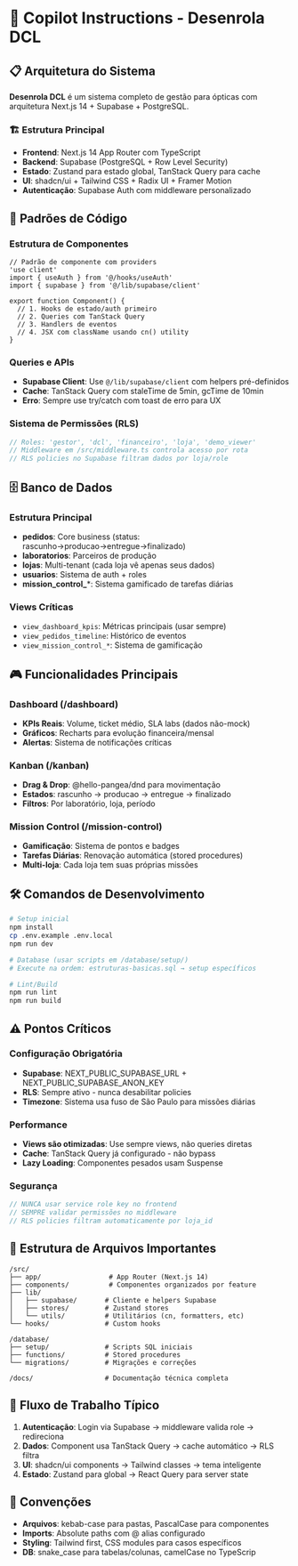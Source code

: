 # 🎯 Copilot Instructions - Desenrola DCL

## 📋 Arquitetura do Sistema

**Desenrola DCL** é um sistema completo de gestão para ópticas com arquitetura Next.js 14 + Supabase + PostgreSQL.

### 🏗️ Estrutura Principal
- **Frontend**: Next.js 14 App Router com TypeScript
- **Backend**: Supabase (PostgreSQL + Row Level Security)
- **Estado**: Zustand para estado global, TanStack Query para cache
- **UI**: shadcn/ui + Tailwind CSS + Radix UI + Framer Motion
- **Autenticação**: Supabase Auth com middleware personalizado

## 🎨 Padrões de Código

### Estrutura de Componentes
```tsx
// Padrão de componente com providers
'use client'
import { useAuth } from '@/hooks/useAuth'
import { supabase } from '@/lib/supabase/client'

export function Component() {
  // 1. Hooks de estado/auth primeiro
  // 2. Queries com TanStack Query
  // 3. Handlers de eventos
  // 4. JSX com className usando cn() utility
}
```

### Queries e APIs
- **Supabase Client**: Use `@/lib/supabase/client` com helpers pré-definidos
- **Cache**: TanStack Query com staleTime de 5min, gcTime de 10min
- **Erro**: Sempre use try/catch com toast de erro para UX

### Sistema de Permissões (RLS)
```typescript
// Roles: 'gestor', 'dcl', 'financeiro', 'loja', 'demo_viewer'
// Middleware em /src/middleware.ts controla acesso por rota
// RLS policies no Supabase filtram dados por loja/role
```

## 🗄️ Banco de Dados

### Estrutura Principal
- **pedidos**: Core business (status: rascunho→producao→entregue→finalizado)
- **laboratorios**: Parceiros de produção
- **lojas**: Multi-tenant (cada loja vê apenas seus dados)
- **usuarios**: Sistema de auth + roles
- **mission_control_***: Sistema gamificado de tarefas diárias

### Views Críticas
- `view_dashboard_kpis`: Métricas principais (usar sempre)
- `view_pedidos_timeline`: Histórico de eventos
- `view_mission_control_*`: Sistema de gamificação

## 🎮 Funcionalidades Principais

### Dashboard (/dashboard)
- **KPIs Reais**: Volume, ticket médio, SLA labs (dados não-mock)
- **Gráficos**: Recharts para evolução financeira/mensal
- **Alertas**: Sistema de notificações críticas

### Kanban (/kanban)  
- **Drag & Drop**: @hello-pangea/dnd para movimentação
- **Estados**: rascunho → producao → entregue → finalizado
- **Filtros**: Por laboratório, loja, período

### Mission Control (/mission-control)
- **Gamificação**: Sistema de pontos e badges
- **Tarefas Diárias**: Renovação automática (stored procedures)
- **Multi-loja**: Cada loja tem suas próprias missões

## 🛠️ Comandos de Desenvolvimento

```bash
# Setup inicial
npm install
cp .env.example .env.local
npm run dev

# Database (usar scripts em /database/setup/)
# Execute na ordem: estruturas-basicas.sql → setup específicos

# Lint/Build
npm run lint
npm run build
```

## ⚠️ Pontos Críticos

### Configuração Obrigatória
- **Supabase**: NEXT_PUBLIC_SUPABASE_URL + NEXT_PUBLIC_SUPABASE_ANON_KEY
- **RLS**: Sempre ativo - nunca desabilitar policies
- **Timezone**: Sistema usa fuso de São Paulo para missões diárias

### Performance
- **Views são otimizadas**: Use sempre views, não queries diretas
- **Cache**: TanStack Query já configurado - não bypass
- **Lazy Loading**: Componentes pesados usam Suspense

### Segurança
```typescript
// NUNCA usar service role key no frontend
// SEMPRE validar permissões no middleware
// RLS policies filtram automaticamente por loja_id
```

## 📁 Estrutura de Arquivos Importantes

```
/src/
├── app/                 # App Router (Next.js 14)
├── components/          # Componentes organizados por feature
├── lib/
│   ├── supabase/       # Cliente e helpers Supabase
│   ├── stores/         # Zustand stores
│   └── utils/          # Utilitários (cn, formatters, etc)
└── hooks/              # Custom hooks

/database/
├── setup/              # Scripts SQL iniciais
├── functions/          # Stored procedures
└── migrations/         # Migrações e correções

/docs/                  # Documentação técnica completa
```

## 🎯 Fluxo de Trabalho Típico

1. **Autenticação**: Login via Supabase → middleware valida role → redireciona
2. **Dados**: Component usa TanStack Query → cache automático → RLS filtra
3. **UI**: shadcn/ui components → Tailwind classes → tema inteligente
4. **Estado**: Zustand para global → React Query para server state

## 📝 Convenções

- **Arquivos**: kebab-case para pastas, PascalCase para componentes
- **Imports**: Absolute paths com @ alias configurado
- **Styling**: Tailwind first, CSS modules para casos específicos
- **DB**: snake_case para tabelas/colunas, camelCase no TypeScrip